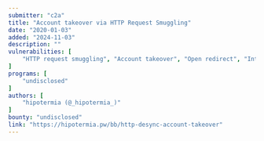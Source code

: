 ```yaml
---
submitter: "c2a"
title: "Account takeover via HTTP Request Smuggling"
date: "2020-01-03"
added: "2024-11-03"
description: ""
vulnerabilities: [
    "HTTP request smuggling", "Account takeover", "Open redirect", "Internal header disclosure"
]
programs: [
    "undisclosed"
]
authors: [
    "hipotermia (@_hipotermia_)"
]
bounty: "undisclosed"
link: "https://hipotermia.pw/bb/http-desync-account-takeover"
---
```




